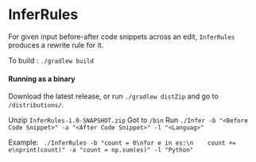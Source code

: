 # InferRules

For given input before-after code snippets across an edit, `InferRules` produces a rewrite rule for it.

To build :
`./gradlew build`


#### Running as a binary

Download the latest release, or run `./gradlew distZip` and go to  `/distributions/`.

Unzip `InferRules-1.0-SNAPSHOT.zip`
Got to `/bin`
Run `./Infer -b "<Before Code Snippet>" -a "<After Code Snippet>" -l "<Languag>"`
  
Example: 
` ./InferRules -b "count = 0\nfor e in es:\n    count += e\nprint(count)" -a "count = np.sum(es)" -l "Python"`
